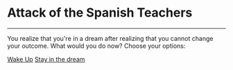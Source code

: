 # Attack of the Spanish Teachers

---------------------------------

You realize that you're in a dream after realizing that you cannot change your outcome. What would you do now?
Choose your options:

[Wake Up](../regress/regress.md)
[Stay in the dream](./stay.md)